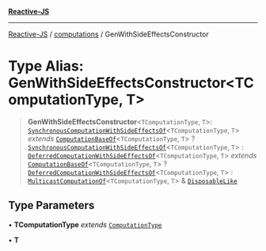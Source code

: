 [**Reactive-JS**](../../README.md)

***

[Reactive-JS](../../README.md) / [computations](../README.md) / GenWithSideEffectsConstructor

# Type Alias: GenWithSideEffectsConstructor\<TComputationType, T\>

> **GenWithSideEffectsConstructor**\<`TComputationType`, `T`\>: [`SynchronousComputationWithSideEffectsOf`](SynchronousComputationWithSideEffectsOf.md)\<`TComputationType`, `T`\> *extends* [`ComputationBaseOf`](ComputationBaseOf.md)\<`TComputationType`, `T`\> ? [`SynchronousComputationWithSideEffectsOf`](SynchronousComputationWithSideEffectsOf.md)\<`TComputationType`, `T`\> : [`DeferredComputationWithSideEffectsOf`](DeferredComputationWithSideEffectsOf.md)\<`TComputationType`, `T`\> *extends* [`ComputationBaseOf`](ComputationBaseOf.md)\<`TComputationType`, `T`\> ? [`DeferredComputationWithSideEffectsOf`](DeferredComputationWithSideEffectsOf.md)\<`TComputationType`, `T`\> : [`MulticastComputationOf`](MulticastComputationOf.md)\<`TComputationType`, `T`\> & [`DisposableLike`](../../utils/interfaces/DisposableLike.md)

## Type Parameters

• **TComputationType** *extends* [`ComputationType`](ComputationType.md)

• **T**
